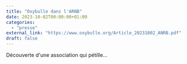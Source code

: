 ```yaml
---
title: "Oxybulle dans l'ARNB"
date: 2023-10-02T00:00:00+01:00
categories: 
  - "presse"
external_link: "https://www.oxybulle.org/Article_20231002_ANRB.pdf"
draft: false
---
```

Découverte d'une association qui pétille...

